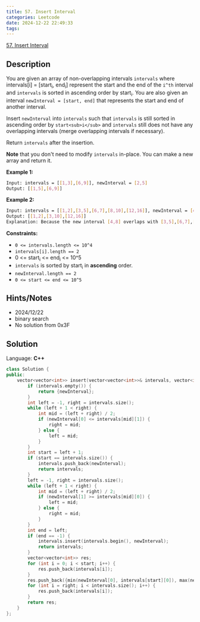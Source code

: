 ```yaml
---
title: 57. Insert Interval
categories: Leetcode
date: 2024-12-22 22:49:33
tags:
---
```


[57. Insert Interval](https://leetcode.com/problems/insert-interval/description/?envType=problem-list-v2&envId=plakya4j)

## Description

You are given an array of non-overlapping intervals `intervals` where intervals[i] = [start<sub>i</sub>, end<sub>i</sub>] represent the start and the end of the `i^th` interval and `intervals` is sorted in ascending order by start<sub>i</sub>. You are also given an interval `newInterval = [start, end]` that represents the start and end of another interval.

Insert `newInterval` into `intervals` such that `intervals` is still sorted in ascending order by `start<sub>i</sub>` and `intervals` still does not have any overlapping intervals (merge overlapping intervals if necessary).

Return `intervals` after the insertion.

**Note**  that you don't need to modify `intervals` in-place. You can make a new array and return it.

**Example 1:**

```bash
Input: intervals = [[1,3],[6,9]], newInterval = [2,5]
Output: [[1,5],[6,9]]
```

**Example 2:**

```bash
Input: intervals = [[1,2],[3,5],[6,7],[8,10],[12,16]], newInterval = [4,8]
Output: [[1,2],[3,10],[12,16]]
Explanation: Because the new interval [4,8] overlaps with [3,5],[6,7],[8,10].
```

**Constraints:**

- `0 <= intervals.length <= 10^4`
- `intervals[i].length == 2`
- 0 <= start<sub>i</sub> <= end<sub>i</sub> <= 10^5
- `intervals` is sorted by start<sub>i</sub> in **ascending**  order.
- `newInterval.length == 2`
- `0 <= start <= end <= 10^5`

## Hints/Notes

- 2024/12/22
- binary search
- No solution from 0x3F

## Solution

Language: **C++**

```C++
class Solution {
public:
    vector<vector<int>> insert(vector<vector<int>>& intervals, vector<int>& newInterval) {
        if (intervals.empty()) {
            return {newInterval};
        }
        int left = -1, right = intervals.size();
        while (left + 1 < right) {
            int mid = (left + right) / 2;
            if (newInterval[0] <= intervals[mid][1]) {
                right = mid;
            } else {
                left = mid;
            }
        }
        int start = left + 1;
        if (start == intervals.size()) {
            intervals.push_back(newInterval);
            return intervals;
        }
        left = -1, right = intervals.size();
        while (left + 1 < right) {
            int mid = (left + right) / 2;
            if (newInterval[1] >= intervals[mid][0]) {
                left = mid;
            } else {
                right = mid;
            }
        }
        int end = left;
        if (end == -1) {
            intervals.insert(intervals.begin(), newInterval);
            return intervals;
        }
        vector<vector<int>> res;
        for (int i = 0; i < start; i++) {
            res.push_back(intervals[i]);
        }
        res.push_back({min(newInterval[0], intervals[start][0]), max(newInterval[1], intervals[end][1])});
        for (int i = right; i < intervals.size(); i++) {
            res.push_back(intervals[i]);
        }
        return res;
    }
};
```
